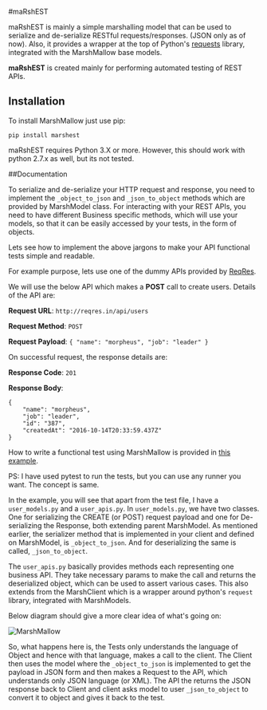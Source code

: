 #maRshEST

maRshEST is mainly a simple marshalling model that can be used to serialize and de-serialize RESTful requests/responses. (JSON only as of now). Also, it provides a wrapper at the top of Python's [requests](http://docs.python-requests.org/en/master/) library, integrated with the MarshMallow base models. 

**maRshEST** is created mainly for performing automated testing of REST APIs.

## Installation

To install MarshMallow just use pip:

`pip install marshest`

maRshEST requires Python 3.X or more. However, this should work with python 2.7.x as well, but its not tested.

##Documentation

To serialize and de-serialize your HTTP request and response, you need to implement the `_object_to_json` and `_json_to_object` methods which are provided by MarshModel class. For interacting with your REST APIs, you need to have different Business specific methods, which will use your models, so that it can be easily accessed by your tests, in the form of objects. 

Lets see how to implement the above jargons to make your API functional tests simple and readable.

For example purpose, lets use one of the dummy APIs provided by [ReqRes](http://reqres.in/api/users?page=2).

We will use the below API which makes a **POST** call to create users. Details of the API are:

**Request URL**: `http://reqres.in/api/users`

**Request Method**: `POST`

**Request Payload**: `{
    "name": "morpheus",
    "job": "leader"
}`

On successful request, the response details are:

**Response Code**: `201`

**Response Body**: 

	{
	    "name": "morpheus",
	    "job": "leader",
	    "id": "387",
	    "createdAt": "2016-10-14T20:33:59.437Z"
	}


How to write a functional test using MarshMallow is provided in [this example](https://github.com/jaydeepc/marshmallow_example). 

PS: I have used pytest to run the tests, but you can use any runner you want. The concept is same. 

In the example, you will see that apart from the test file, I have a `user_models.py` and a `user_apis.py`. In `user_models.py`, we have two classes. One for serializing the CREATE (or POST) request payload and one for De-serializing the Response, both extending parent MarshModel. As mentioned earlier, the serializer method that is implemented in your client and defined on MarshModel, is `_object_to_json`. And for deserializing the same is called, `_json_to_object`. 

The `user_apis.py` basically provides methods each representing one business API. They take necessary params to make the call and returns the deserialized object, which can be used to assert various cases. This also extends from the MarshClient which is a wrapper around python's `request` library, integrated with MarshModels.

Below diagram should give a more clear idea of what's going on:

![MarshMallow](https://github.com/jaydeepc/marshmallow_example/blob/master/maRshEST.png)

So, what happens here is, the Tests only understands the language of Object and hence with that language, makes a call to the client. The Client then uses the model where the `_object_to_json` is implemented to get the payload in JSON form and then makes a Request to the API, which understands only JSON language (or XML). The API the returns the JSON response back to Client and client asks model to user `_json_to_object` to convert it to object and gives it back to the test.




